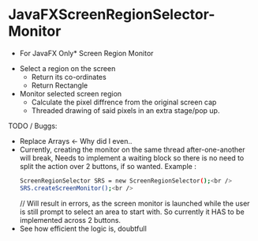 # JavaFXScreenRegionSelector-Monitor


* For JavaFX Only* 
Screen Region Monitor
- Select a region on the screen
    - Return its co-ordinates
    - Return Rectangle
- Monitor selected screen region
    - Calculate the pixel diffrence from the original screen cap
    - Threaded drawing of said pixels in an extra stage/pop up.


TODO / Buggs: 

- Replace Arrays <- Why did I even..
- Currently, creating the monitor on the same thread after-one-another will break,
  Needs to implement a waiting block so there is no need to split the action over 2 buttons, if so wanted.
  Example :
    ```sh
  ScreenRegionSelector SRS = new ScreenRegionSelector();<br />
  SRS.createScreenMonitor();<br />
  ```
  // Will result in errors, as the screen monitor is launched while the user is still prompt to select an area to start with.
  So currently it HAS to be implemented across 2 buttons.
- See how efficient the logic is, doubtfull
